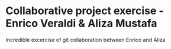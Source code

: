 # Collaborative project exercise - Enrico Veraldi & Aliza Mustafa

Incredible excercise of git collaboration between Enrico and Aliza
